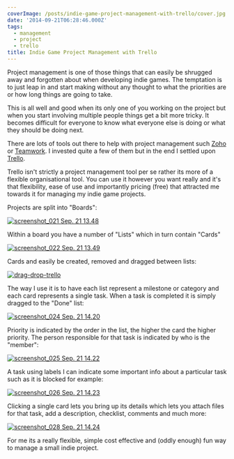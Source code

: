 ```yaml
---
coverImage: /posts/indie-game-project-management-with-trello/cover.jpg
date: '2014-09-21T06:28:46.000Z'
tags:
  - management
  - project
  - trello
title: Indie Game Project Management with Trello
---
```


Project management is one of those things that can easily be shrugged away and forgotten about when developing indie games. The temptation is to just leap in and start making without any thought to what the priorities are or how long things are going to take.

<!-- more -->

This is all well and good when its only one of you working on the project but when you start involving multiple people things get a bit more tricky. It becomes difficult for everyone to know what everyone else is doing or what they should be doing next.

There are lots of tools out there to help with project management such [Zoho](https://www.zoho.com/projects/) or [Teamwork](https://www.teamwork.com/). I invested quite a few of them but in the end I settled upon [Trello](https://trello.com/).

Trello isn't strictly a project management tool per se rather its more of a flexible organisational tool. You can use it however you want really and it's that flexibility, ease of use and importantly pricing (free) that attracted me towards it for managing my indie game projects.

Projects are split into "Boards":

[![screenshot_021 Sep. 21 13.48](https://www.mikecann.co.uk/wp-content/uploads/2014/09/screenshot_021-Sep.-21-13.48.png)](https://www.mikecann.co.uk/wp-content/uploads/2014/09/screenshot_021-Sep.-21-13.48.png)

Within a board you have a number of "Lists" which in turn contain "Cards"

[![screenshot_022 Sep. 21 13.49](https://www.mikecann.co.uk/wp-content/uploads/2014/09/screenshot_022-Sep.-21-13.49.png)](https://www.mikecann.co.uk/wp-content/uploads/2014/09/screenshot_022-Sep.-21-13.49.png)

Cards and easily be created, removed and dragged between lists:

[![drag-drop-trello](https://www.mikecann.co.uk/wp-content/uploads/2014/09/drag-drop-trello.gif)](https://www.mikecann.co.uk/wp-content/uploads/2014/09/drag-drop-trello.gif)

The way I use it is to have each list represent a milestone or category and each card represents a single task. When a task is completed it is simply dragged to the "Done" list:

[![screenshot_024 Sep. 21 14.20](https://www.mikecann.co.uk/wp-content/uploads/2014/09/screenshot_024-Sep.-21-14.20.png)](https://www.mikecann.co.uk/wp-content/uploads/2014/09/screenshot_024-Sep.-21-14.20.png)

Priority is indicated by the order in the list, the higher the card the higher priority. The person responsible for that task is indicated by who is the "member":

[![screenshot_025 Sep. 21 14.22](https://www.mikecann.co.uk/wp-content/uploads/2014/09/screenshot_025-Sep.-21-14.22.png)](https://www.mikecann.co.uk/wp-content/uploads/2014/09/screenshot_025-Sep.-21-14.22.png)

A task using labels I can indicate some important info about a particular task such as it is blocked for example:

[![screenshot_026 Sep. 21 14.23](https://www.mikecann.co.uk/wp-content/uploads/2014/09/screenshot_026-Sep.-21-14.23.png)](https://www.mikecann.co.uk/wp-content/uploads/2014/09/screenshot_026-Sep.-21-14.23.png)

Clicking a single card lets you bring up its details which lets you attach files for that task, add a description, checklist, comments and much more:

[![screenshot_028 Sep. 21 14.24](https://www.mikecann.co.uk/wp-content/uploads/2014/09/screenshot_028-Sep.-21-14.24.png)](https://www.mikecann.co.uk/wp-content/uploads/2014/09/screenshot_028-Sep.-21-14.24.png)

For me its a really flexible, simple cost effective and (oddly enough) fun way to manage a small indie project.
